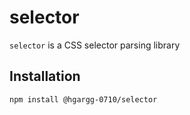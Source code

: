 # selector

`selector` is a CSS selector parsing library

## Installation

```
npm install @hgargg-0710/selector
```